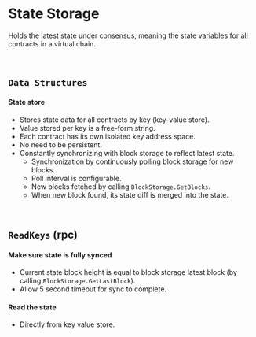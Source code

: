 # State Storage

Holds the latest state under consensus, meaning the state variables for all contracts in a virtual chain.

&nbsp;
## `Data Structures`

#### State store
* Stores state data for all contracts by key (key-value store).
* Value stored per key is a free-form string.
* Each contract has its own isolated key address space.
* No need to be persistent.
* Constantly synchronizing with block storage to reflect latest state.
  * Synchronization by continuously polling block storage for new blocks.
  * Poll interval is configurable.
  * New blocks fetched by calling `BlockStorage.GetBlocks`.
  * When new block found, its state diff is merged into the state.

&nbsp;
## `ReadKeys` (rpc)

#### Make sure state is fully synced
* Current state block height is equal to block storage latest block (by calling `BlockStorage.GetLastBlock`).
* Allow 5 second timeout for sync to complete.

#### Read the state
* Directly from key value store.
